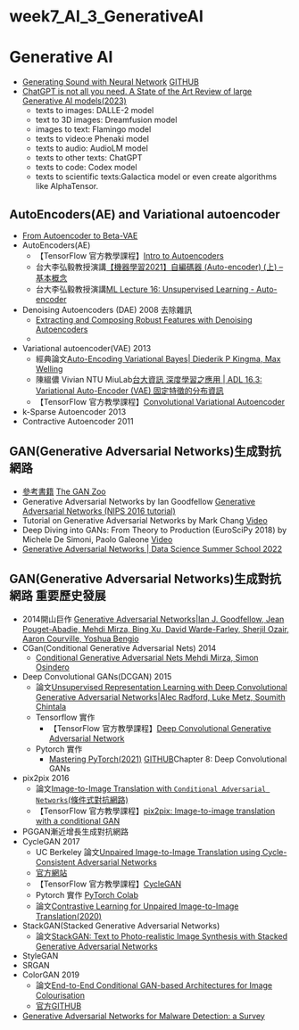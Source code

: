 # week7_AI_3_GenerativeAI

# Generative AI
- [Generating Sound with Neural Network](https://www.youtube.com/playlist?list=PL-wATfeyAMNpEyENTc-tVH5tfLGKtSWPp) [GITHUB](https://github.com/musikalkemist/generating-sound-with-neural-networks)
- [ChatGPT is not all you need. A State of the Art Review of large Generative AI models(2023)](https://arxiv.org/abs/2301.04655)
  - texts to images: DALLE-2 model
  - text to 3D images: Dreamfusion model
  - images to text: Flamingo model
  - texts to video:e Phenaki model
  - texts to audio: AudioLM model 
  - texts to other texts: ChatGPT
  - texts to code: Codex model
  - texts to scientific texts:Galactica model or even create algorithms like AlphaTensor. 
  
  
## AutoEncoders(AE) and Variational autoencoder
- [From Autoencoder to Beta-VAE](https://lilianweng.github.io/posts/2018-08-12-vae/)
- AutoEncoders(AE)
  - 【TensorFlow 官方教學課程】[Intro to Autoencoders](https://www.tensorflow.org/tutorials/generative/autoencoder)
  - 台大李弘毅教授演講[【機器學習2021】自編碼器 (Auto-encoder) (上) – 基本概念](https://www.youtube.com/watch?v=3oHlf8-J3Nc)
  - 台大李弘毅教授演講[ML Lecture 16: Unsupervised Learning - Auto-encoder](https://www.youtube.com/watch?v=Tk5B4seA-AU&t=472s)
- Denoising Autoencoders (DAE) 2008 去除雜訊
  - [Extracting and Composing Robust Features with Denoising Autoencoders](https://www.cs.toronto.edu/~larocheh/publications/icml-2008-denoising-autoencoders.pdf) 
  - [](https://towardsdatascience.com/denoising-autoencoders-dae-how-to-use-neural-networks-to-clean-up-your-data-cd9c19bc6915)
- Variational autoencoder(VAE) 2013
  - 經典論文[Auto-Encoding Variational Bayes| Diederik P Kingma, Max Welling](https://arxiv.org/abs/1312.6114)
  - 陳縕儂 Vivian NTU MiuLab[台大資訊 深度學習之應用 | ADL 16.3: Variational Auto-Encoder (VAE) 固定特徵的分布資訊](https://www.youtube.com/watch?v=cjjjhHIDjKo)
  - 【TensorFlow 官方教學課程】[Convolutional Variational Autoencoder](https://www.tensorflow.org/tutorials/generative/cvae) 
- k-Sparse Autoencoder 2013
- Contractive Autoencoder 2011


## GAN(Generative Adversarial Networks)生成對抗網路
- [參考書籍](./REF_GAN.md) [The GAN Zoo](https://github.com/hindupuravinash/the-gan-zoo)
- Generative Adversarial Networks by Ian Goodfellow [Generative Adversarial Networks (NIPS 2016 tutorial)](https://www.youtube.com/watch?v=HGYYEUSm-0Q)
- Tutorial on Generative Adversarial Networks by Mark Chang [Video](https://www.youtube.com/playlist?list=PLeeHDpwX2Kj5Ugx6c9EfDLDojuQxnmxmU)
- Deep Diving into GANs: From Theory to Production (EuroSciPy 2018) by Michele De Simoni, Paolo Galeone [Video](https://www.youtube.com/watch?v=CePrdabdtxw)
- [Generative Adversarial Networks | Data Science Summer School 2022](https://www.youtube.com/watch?v=xMJTylr4E30&t=2s)
## GAN(Generative Adversarial Networks)生成對抗網路 重要歷史發展
- 2014開山巨作 [Generative Adversarial Networks|Ian J. Goodfellow, Jean Pouget-Abadie, Mehdi Mirza, Bing Xu, David Warde-Farley, Sherjil Ozair, Aaron Courville, Yoshua Bengio](https://arxiv.org/abs/1406.2661)
- CGan(Conditional Generative Adversarial Nets) 2014
  - [Conditional Generative Adversarial Nets Mehdi Mirza, Simon Osindero]()
- Deep Convolutional GANs(DCGAN) 2015
  - 論文[Unsupervised Representation Learning with Deep Convolutional Generative Adversarial Networks|Alec Radford, Luke Metz, Soumith Chintala](https://arxiv.org/abs/1511.06434) 
  - Tensorflow 實作
    - 【TensorFlow 官方教學課程】[Deep Convolutional Generative Adversarial Network](https://www.tensorflow.org/tutorials/generative/dcgan) 
  - Pytorch 實作
    - [Mastering PyTorch(2021)](https://www.packtpub.com/product/mastering-pytorch/9781789614381) [GITHUB](https://github.com/PacktPublishing/Mastering-PyTorch)Chapter 8: Deep Convolutional GANs 
- pix2pix 2016
  - 論文[Image-to-Image Translation with `Conditional Adversarial Networks`(條件式對抗網路)](https://arxiv.org/abs/1611.07004)
  - 【TensorFlow 官方教學課程】[pix2pix: Image-to-image translation with a conditional GAN](https://www.tensorflow.org/tutorials/generative/pix2pix)
- PGGAN漸近增長生成對抗網路
- CycleGAN 2017
  - UC Berkeley 論文[Unpaired Image-to-Image Translation using Cycle-Consistent Adversarial Networks](https://arxiv.org/abs/1703.10593)
  - [官方網站](https://junyanz.github.io/CycleGAN/)
  - 【TensorFlow 官方教學課程】[CycleGAN](https://www.tensorflow.org/tutorials/generative/cyclegan)
  - Pytorch 實作 [PyTorch Colab](https://colab.research.google.com/github/junyanz/pytorch-CycleGAN-and-pix2pix/blob/master/CycleGAN.ipynb)
  - 論文[Contrastive Learning for Unpaired Image-to-Image Translation(2020)](https://arxiv.org/abs/2007.15651)
- StackGAN(Stacked Generative Adversarial Networks)
  - 論文[StackGAN: Text to Photo-realistic Image Synthesis with Stacked Generative Adversarial Networks](https://arxiv.org/abs/1612.03242) 
- StyleGAN
- SRGAN
- ColorGAN 2019
  - 論文[End-to-End Conditional GAN-based Architectures for Image Colourisation](https://arxiv.org/abs/1908.09873)
  - [官方GITHUB](https://github.com/bbc/ColorGAN)
- [Generative Adversarial Networks for Malware Detection: a Survey](https://arxiv.org/search/?query=Generative+Adversarial+Networks&searchtype=all&source=header)
